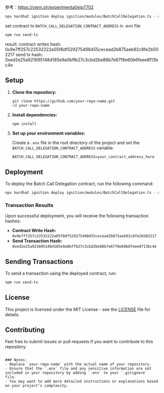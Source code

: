 参考：https://viem.sh/experimental/eip7702

```bash
npx hardhat ignition deploy ignition/modules/BatchCallDelegation.ts --network sepolia_1
```

set contract to `BATCH_CALL_DELEGATION_CONTRACT_ADDRESS` in .evn file

```bash
npm run send-tx
```
result:
contract writes hash: 0x9e7ff257c22532222a05f8df529275498455cecead2b875aeb92c8fe2b502217
send tx hash: 0xed2e25a921695148d185e9a0bffb27c3cbd2be88b7e67f8e60b6feee8f13bc4e



## Setup

1. **Clone the repository:**

   ```bash
   git clone https://github.com/your-repo-name.git
   cd your-repo-name
   ```

2. **Install dependencies:**

   ```bash
   npm install
   ```

3. **Set up your environment variables:**

   Create a `.env` file in the root directory of the project and set the `BATCH_CALL_DELEGATION_CONTRACT_ADDRESS` variable:

   ```plaintext
   BATCH_CALL_DELEGATION_CONTRACT_ADDRESS=your_contract_address_here
   ```

## Deployment

To deploy the Batch Call Delegation contract, run the following command:

```bash
npx hardhat ignition deploy ignition/modules/BatchCallDelegation.ts --network sepolia_1
```

### Transaction Results

Upon successful deployment, you will receive the following transaction hashes:

- **Contract Write Hash:** `0x9e7ff257c22532222a05f8df529275498455cecead2b875aeb92c8fe2b502217`
- **Send Transaction Hash:** `0xed2e25a921695148d185e9a0bffb27c3cbd2be88b7e67f8e60b6feee8f13bc4e`

## Sending Transactions

To send a transaction using the deployed contract, run:

```bash
npm run send-tx
```

## License

This project is licensed under the MIT License - see the [LICENSE](LICENSE) file for details.

## Contributing

Feel free to submit issues or pull requests if you want to contribute to this repository.
```

### Notes:
- Replace `your-repo-name` with the actual name of your repository.
- Ensure that the `.env` file and any sensitive information are not included in your repository by adding `.env` to your `.gitignore` file.
- You may want to add more detailed instructions or explanations based on your project’s complexity.